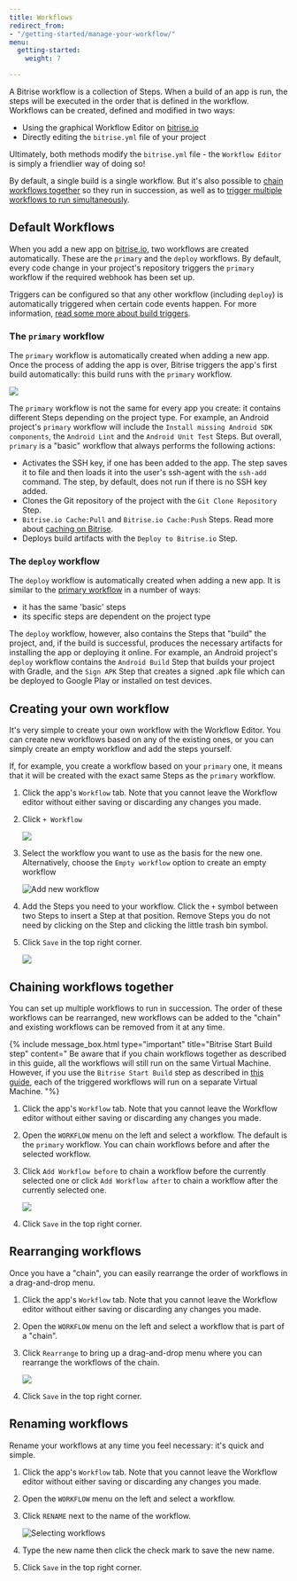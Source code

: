 ```yaml
---
title: Workflows
redirect_from:
- "/getting-started/manage-your-workflow/"
menu:
  getting-started:
    weight: 7

---
```

A Bitrise workflow is a collection of Steps. When a build of an app is run, the steps will be executed in the order that is defined in the workflow. Workflows can be created, defined and modified in two ways:

* Using the graphical Workflow Editor on [bitrise.io](https://www.bitrise.io)
* Directly editing the `bitrise.yml` file of your project

Ultimately, both methods modify the `bitrise.yml` file - the `Workflow Editor` is simply a friendlier way of doing so!

By default, a single build is a single workflow. But it's also possible to [chain workflows together](/getting-started/getting-started-workflows#chain-workflows-together) so they run in succession, as well as to [trigger multiple workflows to run simultaneously](/builds/triggering-builds/trigger-multiple-workflows).

## Default Workflows

When you add a new app on [bitrise.io](https://www.bitrise.io), two workflows are created automatically. These are the `primary` and the `deploy` workflows. By default, every code change in your project's repository triggers the `primary` workflow if the required webhook has been set up.

Triggers can be configured so that any other workflow (including `deploy`) is automatically triggered when certain code events happen. For more information, [read some more about build triggers](/builds/triggering-builds/triggering-builds).

### The `primary` workflow

The `primary` workflow is automatically created when adding a new app. Once the process of adding the app is over, Bitrise triggers the app's first build automatically: this build runs with the `primary` workflow.

![](/img/primarywf.png)

The `primary` workflow is not the same for every app you create: it contains different Steps depending on the project type. For example, an Android project's `primary` workflow will include the `Install missing Android SDK components`, the `Android Lint` and the `Android Unit Test` Steps. But overall, `primary` is a "basic" workflow that always performs the following actions:

* Activates the SSH key, if one has been added to the app. The step saves it to file and then loads it into the user's ssh-agent with the `ssh-add` command. The step, by default, does not run if there is no SSH key added.
* Clones the Git repository of the project with the `Git Clone Repository` Step.
* `Bitrise.io Cache:Pull` and `Bitrise.io Cache:Push` Steps. Read more about [caching on Bitrise](/caching/about-caching).
* Deploys build artifacts with the `Deploy to Bitrise.io` Step.

### The `deploy` workflow

The `deploy` workflow is automatically created when adding a new app. It is similar to the [primary workflow](/getting-started/getting-started-workflows#the-primary-workflow) in a number of ways:

* it has the same 'basic' steps
* its specific steps are dependent on the project type

The `deploy` workflow, however, also contains the Steps that "build" the project, and, if the build is successful, produces the necessary artifacts for installing the app or deploying it online. For example, an Android project's `deploy` workflow contains the `Android Build` Step that builds your project with Gradle, and the `Sign APK` Step that creates a signed .apk file which can be deployed to Google Play or installed on test devices.

## Creating your own workflow

It's very simple to create your own workflow with the Workflow Editor. You can create new workflows based on any of the existing ones, or you can simply create an empty workflow and add the steps yourself.

If, for example, you create a workflow based on your `primary` one, it means that it will be created with the exact same Steps as the `primary` workflow.

1. Click the app's `Workflow` tab. Note that you cannot leave the Workflow editor without either saving or discarding any changes you made.
2. Click `+ Workflow`

   ![](/img/addworkflow.png)
3. Select the workflow you want to use as the basis for the new one. Alternatively, choose the `Empty workflow` option to create an empty workflow

   ![Add new workflow](/img/getting-started/add-new-workflow.png)
4. Add the Steps you need to your workflow. Click the `+` symbol between two Steps to insert a Step at that position. Remove Steps you do not need by clicking on the Step and clicking the little trash bin symbol.
5. Click `Save` in the top right corner.

   ![](/img/save.png)

## Chaining workflows together

You can set up multiple workflows to run in succession. The order of these workflows can be rearranged, new workflows can be added to the "chain" and existing workflows can be removed from it at any time.

{% include message_box.html type="important" title="Bitrise Start Build step" content="
Be aware that if you chain workflows together as described in this guide, all the workflows will still run on the same Virtual Machine. However, if you use the `Bitrise Start Build` step as described in [this guide](/builds/triggering-builds/trigger-multiple-workflows), each of the triggered workflows will run on a separate Virtual Machine. "%}

1. Click the app's `Workflow` tab. Note that you cannot leave the Workflow editor without either saving or discarding any changes you made.
2. Open the `WORKFLOW` menu on the left and select a workflow. The default is the `primary` workflow. You can chain workflows before and after the selected workflow.
3. Click `Add Workflow before` to chain a workflow before the currently selected one or click `Add Workflow after` to chain a workflow after the currently selected one.

   ![](/img/chaining.jpg)
4. Click `Save` in the top right corner.

## Rearranging workflows

Once you have a "chain", you can easily rearrange the order of workflows in a drag-and-drop menu.

1. Click the app's `Workflow` tab. Note that you cannot leave the Workflow editor without either saving or discarding any changes you made.
2. Open the `WORKFLOW` menu on the left and select a workflow that is part of a "chain".
3. Click `Rearrange` to bring up a drag-and-drop menu where you can rearrange the workflows of the chain.

   ![](/img/rearrange.png)
4. Click `Save` in the top right corner.

## Renaming workflows

Rename your workflows at any time you feel necessary: it's quick and simple.

1. Click the app's `Workflow` tab. Note that you cannot leave the Workflow editor without either saving or discarding any changes you made.
2. Open the `WORKFLOW` menu on the left and select a workflow.
3. Click `RENAME` next to the name of the workflow.

   ![Selecting workflows](/img/getting-started/selecting-workflows.png)
4. Type the new name then click the check mark to save the new name.
5. Click `Save` in the top right corner.